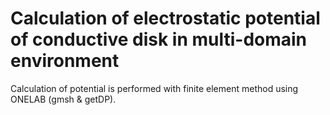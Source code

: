 # Calculation of electrostatic potential of conductive disk in multi-domain environment

Calculation of potential is performed with finite element method using ONELAB (gmsh & getDP).
